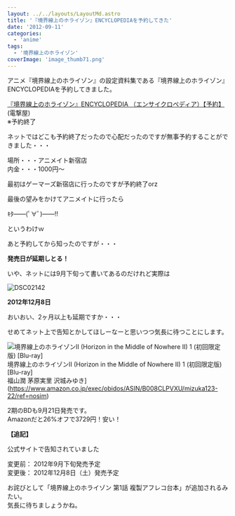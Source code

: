 ```yaml
---
layout: ../../layouts/LayoutMd.astro
title: '『境界線上のホライゾン』ENCYCLOPEDIAを予約してきた'
date: '2012-09-11'
categories:
  - 'anime'
tags:
  - '境界線上のホライゾン'
coverImage: 'image_thumb71.png'
---
```


アニメ『境界線上のホライゾン』の設定資料集である『境界線上のホライゾン』ENCYCLOPEDIAを予約してきました。

[『境界線上のホライゾン』ENCYCLOPEDIA （エンサイクロペディア）【予約】](http://dengekiya.com/p/4942330054529/)(電撃屋)  
※予約終了

ネットではどこも予約終了だったので心配だったのですが無事予約することができました・・・

場所・・・アニメイト新宿店  
内金・・・1000円～

最初はゲーマーズ新宿店に行ったのですが予約終了orz

最後の望みをかけてアニメイトに行ったら

ｷﾀ――(ﾟ∀ﾟ)――!!

というわけｗ

あと予約してから知ったのですが・・・

**発売日が延期しとる！**

いや、ネットには9月下旬って書いてあるのだけれど実際は

![DSC02142](/archive/images/DSC02142-1024x680.jpg)

**2012年12月8日**

おいおい、2ヶ月以上も延期ですか・・・

せめてネット上で告知とかしてほしーなーと思いつつ気長に待つことにします。

![境界線上のホライゾンII (Horizon in the Middle of Nowhere II) 1 (初回限定版) [Blu-ray]](/archive/images/51OFZxrwMoL._SL75_.jpg)  
境界線上のホライゾンII (Horizon in the Middle of Nowhere II) 1 (初回限定版) \[Blu-ray\]  
福山潤 茅原実里 沢城みゆき](https://www.amazon.co.jp/exec/obidos/ASIN/B008CLPVXU/mizuka123-22/ref=nosim)

2期のBDも9月21日発売です。  
Amazonだと26%オフで3729円！安い！

**【追記】**

公式サイトで告知されていました

変更前： 2012年9月下旬発売予定  
変更後： 2012年12月8日（土）発売予定

お詫びとして「境界線上のホライゾン 第1話 複製アフレコ台本」が追加されるみたい。  
気長に待ちましょうかね。
